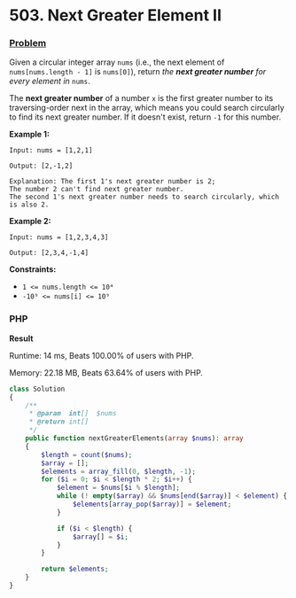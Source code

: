 # 503. Next Greater Element II

### [Problem](https://leetcode.com/problems/next-greater-element-ii/description/)

Given a circular integer array `nums` (i.e., the next element of `nums[nums.length - 1]` is `nums[0]`),
return _the **next greater number** for every element in_ `nums`.

The **next greater number** of a number `x` is the first greater number to its traversing-order next in the array,
which means you could search circularly to find its next greater number.
If it doesn't exist, return `-1` for this number.

**Example 1:**

```
Input: nums = [1,2,1]

Output: [2,-1,2]

Explanation: The first 1's next greater number is 2;
The number 2 can't find next greater number.
The second 1's next greater number needs to search circularly, which is also 2.
```

**Example 2:**

```
Input: nums = [1,2,3,4,3]

Output: [2,3,4,-1,4]
```

**Constraints:**

- `1 <= nums.length <= 10⁴`
- `-10⁹ <= nums[i] <= 10⁹`

### PHP

**Result**

Runtime: 14 ms, Beats 100.00% of users with PHP.

Memory: 22.18 MB, Beats 63.64% of users with PHP.

```php
class Solution
{
    /**
     * @param  int[]  $nums
     * @return int[]
     */
    public function nextGreaterElements(array $nums): array
    {
        $length = count($nums);
        $array = [];
        $elements = array_fill(0, $length, -1);
        for ($i = 0; $i < $length * 2; $i++) {
            $element = $nums[$i % $length];
            while (! empty($array) && $nums[end($array)] < $element) {
                $elements[array_pop($array)] = $element;
            }

            if ($i < $length) {
                $array[] = $i;
            }
        }

        return $elements;
    }
}
```
